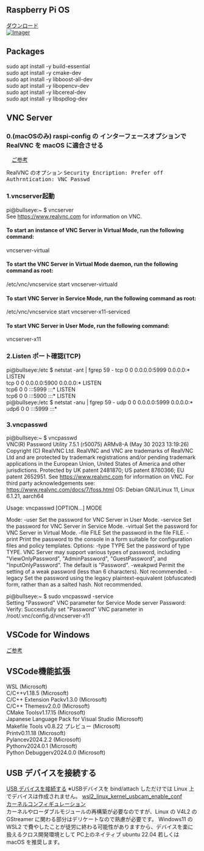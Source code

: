 ## Raspberry Pi OS
<a href="https://www.raspberrypi.com/software/">ダウンロード</a><br>
<a href="https://www.raspberrypi.com/software/">![Imager](https://github.com/tmatsugaki/SocketClientServer/assets/922740/c70e6cca-fb1a-46ef-8cdc-b0fe612486c4)</a><br>
## Packages
sudo apt install -y build-essential<br>
sudo apt install -y cmake-dev<br>
sudo apt install -y libboost-all-dev<br>
sudo apt install -y libopencv-dev<br>
sudo apt install -y libcereal-dev<br>
sudo apt install -y libspdlog-dev<br>
## VNC Server
### 0.(macOSのみ) raspi-config の インターフェースオプションで RealVNC を macOS に適合させる
　<a href="https://daeudaeu.com/raspberry-pi-vnc-err/#confirm">ご参考</a>

RealVNC のオプション
<tt>Security
  Encription: Prefer off
  Authrntication: VNC Passwd</tt>

### 1.vncserver起動
pi@bullseye:~ $ vncserver<br>
See https://www.realvnc.com for information on VNC.

#### To start an instance of VNC Server in Virtual Mode, run the following command:<br>
  vncserver-virtual

#### To start the VNC Server in Virtual Mode daemon, run the following command as root:<br>
  /etc/vnc/vncservice start vncserver-virtuald

#### To start VNC Server in Service Mode, run the following command as root:<br>
  /etc/vnc/vncservice start vncserver-x11-serviced

#### To start VNC Server in User Mode, run the following command:<br>
  vncserver-x11

### 2.Listen ポート確認(TCP)
pi@bullseye:/etc $ netstat -ant | fgrep 59 -
tcp        0      0 0.0.0.0:5999            0.0.0.0:*               LISTEN     
tcp        0      0 0.0.0.0:5900            0.0.0.0:*               LISTEN     
tcp6       0      0 :::5999                 :::*                    LISTEN     
tcp6       0      0 :::5900                 :::*                    LISTEN     
pi@bullseye:/etc $ netstat -anu | fgrep 59 -
udp        0      0 0.0.0.0:5999            0.0.0.0:*                          
udp6       0      0 :::5999                 :::*         <br>

### 3.vncpasswd
pi@bullseye:~ $ vncpasswd<br>
VNC(R) Password Utility 7.5.1 (r50075) ARMv8-A (May 30 2023 13:19:26)
Copyright (C) RealVNC Ltd.
RealVNC and VNC are trademarks of RealVNC Ltd and are protected by trademark
registrations and/or pending trademark applications in the European Union,
United States of America and other jurisdictions.
Protected by UK patent 2481870; US patent 8760366; EU patent 2652951.
See https://www.realvnc.com for information on VNC.
For third party acknowledgements see:
https://www.realvnc.com/docs/7/foss.html
OS: Debian GNU/Linux 11, Linux 6.1.21, aarch64

Usage: vncpasswd [OPTION...] MODE

Mode:
  -user       Set the password for VNC Server in User Mode.
  -service    Set the password for VNC Server in Service Mode.
  -virtual    Set the password for VNC Server in Virtual Mode.
  -file FILE  Set the password in the file FILE.
  -print      Print the password to the console in a form suitable for
              configuration files and policy templates.
Options:
  -type TYPE  Set the password of type TYPE. VNC Server may support various
              types of password, including "ViewOnlyPassword",
              "AdminPassword", "GuestPassword", and
              "InputOnlyPassword". The default is "Password".
  -weakpwd    Permit the setting of a weak password (less than 6 characters).
              Not recommended.
  -legacy     Set the password using the legacy plaintext-equivalent
              (obfuscated) form, rather than as a salted hash.
              Not recommended.

pi@bullseye:~ $ sudo vncpasswd -service<br>
Setting "Password" VNC parameter for Service Mode server
Password:
Verify:
Successfully set "Password" VNC parameter in /root/.vnc/config.d/vncserver-x11
## VSCode for Windows
<a href="https://zenn.dev/boiledorange73/articles/0056-wsl-vsc-gcc">ご参考</a>
## VSCode機能拡張
WSL (Microsoft)<br>
C/C++v1.18.5 (Microsoft)<br>
C/C++ Extension Packv1.3.0 (Microsoft)<br>
C/C++ Themesv2.0.0 (Microsoft)<br>
CMake Toolsv1.17.15 (Microsoft)<br>
Japanese Language Pack for Visual Studio (Microsoft)<br>
Makefile Tools v0.8.22 プレビュー (Microsoft)<br>
Printv0.11.18 (Microsoft)<br>
Pylancev2024.2.2 (Microsoft)<br>
Pythonv2024.0.1 (Microsoft)<br>
Python Debuggerv2024.0.0 (Microsoft)<br>
## USB デバイスを接続する
<a href="https://learn.microsoft.com/ja-jp/windows/wsl/connect-usb">USB デバイスを接続する</a>
※USBデバイスを bind/attach しただけでは Linux 上でデバイスは作成されません。
<a href="https://github.com/PINTO0309/wsl2_linux_kernel_usbcam_enable_conf">wsl2_linux_kernel_usbcam_enable_conf</a><br>
<a href="https://github.com/PINTO0309/wsl2_linux_kernel_usbcam_enable_conf/blob/main/linux-msft-wsl-5.10.102.1/config">カーネルコンフィギュレーション</a><br>
カーネルやローダブルモジュールの再構築が必要なのですが、Linux の V4L2 の GStreamer に関わる部分はデリケートなので熟慮が必要です。
Windows11 の WSL2 で費やしたことが徒労に終わる可能性がありますから、デバイスを楽に扱えるクロス開発環境として PC上のネイティブ ubuntu 22.04 若しくは macOS を推奨します。
